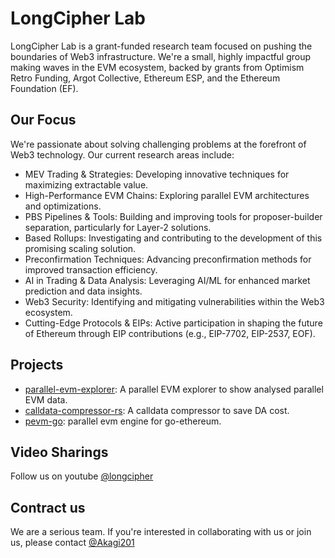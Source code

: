 # LongCipher Lab

LongCipher Lab is a grant-funded research team focused on pushing the boundaries of Web3 infrastructure. We're a small, highly impactful group making waves in the EVM ecosystem, backed by grants from Optimism Retro Funding, Argot Collective, Ethereum ESP, and the Ethereum Foundation (EF).

## Our Focus

We're passionate about solving challenging problems at the forefront of Web3 technology. Our current research areas include:

* MEV Trading & Strategies: Developing innovative techniques for maximizing extractable value.
* High-Performance EVM Chains: Exploring parallel EVM architectures and optimizations.
* PBS Pipelines & Tools: Building and improving tools for proposer-builder separation, particularly for Layer-2 solutions.
* Based Rollups: Investigating and contributing to the development of this promising scaling solution.
* Preconfirmation Techniques: Advancing preconfirmation methods for improved transaction efficiency.
* AI in Trading & Data Analysis: Leveraging AI/ML for enhanced market prediction and data insights.
* Web3 Security: Identifying and mitigating vulnerabilities within the Web3 ecosystem.
* Cutting-Edge Protocols & EIPs: Active participation in shaping the future of Ethereum through EIP contributions (e.g., EIP-7702, EIP-2537, EOF).

## Projects

* [parallel-evm-explorer](https://github.com/longcipher/parallel-evm-explorer): A parallel EVM explorer to show analysed parallel EVM data.
* [calldata-compressor-rs](https://github.com/longcipher/calldata-compressor-rs): A calldata compressor to save DA cost.
* [pevm-go](https://github.com/longcipher/pevm-go): parallel evm engine for go-ethereum.

## Video Sharings

Follow us on youtube [@longcipher](https://www.youtube.com/@longcipher)

## Contract us

We are a serious team. If you're interested in collaborating with us or join us, please contact [@Akagi201](https://t.me/Akagi201)

